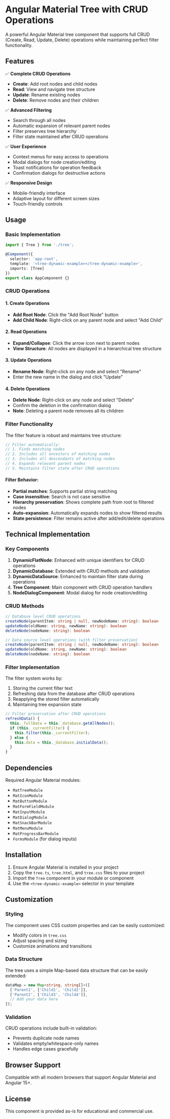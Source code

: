 # Angular Material Tree with CRUD Operations

A powerful Angular Material tree component that supports full CRUD (Create, Read, Update, Delete) operations while maintaining perfect filter functionality.

## Features

✅ **Complete CRUD Operations**
- **Create**: Add root nodes and child nodes
- **Read**: View and navigate tree structure
- **Update**: Rename existing nodes
- **Delete**: Remove nodes and their children

✅ **Advanced Filtering**
- Search through all nodes
- Automatic expansion of relevant parent nodes
- Filter preserves tree hierarchy
- Filter state maintained after CRUD operations

✅ **User Experience**
- Context menus for easy access to operations
- Modal dialogs for node creation/editing
- Toast notifications for operation feedback
- Confirmation dialogs for destructive actions

✅ **Responsive Design**
- Mobile-friendly interface
- Adaptive layout for different screen sizes
- Touch-friendly controls

## Usage

### Basic Implementation

```typescript
import { Tree } from './tree';

@Component({
  selector: 'app-root',
  template: '<tree-dynamic-example></tree-dynamic-example>',
  imports: [Tree]
})
export class AppComponent {}
```

### CRUD Operations

#### 1. Create Operations
- **Add Root Node**: Click the "Add Root Node" button
- **Add Child Node**: Right-click on any parent node and select "Add Child"

#### 2. Read Operations
- **Expand/Collapse**: Click the arrow icon next to parent nodes
- **View Structure**: All nodes are displayed in a hierarchical tree structure

#### 3. Update Operations
- **Rename Node**: Right-click on any node and select "Rename"
- Enter the new name in the dialog and click "Update"

#### 4. Delete Operations
- **Delete Node**: Right-click on any node and select "Delete"
- Confirm the deletion in the confirmation dialog
- **Note**: Deleting a parent node removes all its children

### Filter Functionality

The filter feature is robust and maintains tree structure:

```typescript
// Filter automatically:
// 1. Finds matching nodes
// 2. Includes all ancestors of matching nodes
// 3. Includes all descendants of matching nodes
// 4. Expands relevant parent nodes
// 5. Maintains filter state after CRUD operations
```

#### Filter Behavior:
- **Partial matches**: Supports partial string matching
- **Case insensitive**: Search is not case sensitive
- **Hierarchy preservation**: Shows complete path from root to filtered nodes
- **Auto-expansion**: Automatically expands nodes to show filtered results
- **State persistence**: Filter remains active after add/edit/delete operations

## Technical Implementation

### Key Components

1. **DynamicFlatNode**: Enhanced with unique identifiers for CRUD operations
2. **DynamicDatabase**: Extended with CRUD methods and validation
3. **DynamicDataSource**: Enhanced to maintain filter state during operations
4. **Tree Component**: Main component with CRUD operation handlers
5. **NodeDialogComponent**: Modal dialog for node creation/editing

### CRUD Methods

```typescript
// Database level CRUD operations
createNode(parentItem: string | null, newNodeName: string): boolean
updateNode(oldName: string, newName: string): boolean
deleteNode(nodeName: string): boolean

// Data source level operations (with filter preservation)
createNode(parentItem: string | null, newNodeName: string): boolean
updateNode(oldName: string, newName: string): boolean
deleteNode(nodeName: string): boolean
```

### Filter Implementation

The filter system works by:
1. Storing the current filter text
2. Refreshing data from the database after CRUD operations
3. Reapplying the stored filter automatically
4. Maintaining tree expansion state

```typescript
// Filter preservation after CRUD operations
refreshData() {
  this._fullData = this._database.getAllNodes();
  if (this._currentFilter) {
    this.filter(this._currentFilter);
  } else {
    this.data = this._database.initialData();
  }
}
```

## Dependencies

Required Angular Material modules:
- `MatTreeModule`
- `MatIconModule`
- `MatButtonModule`
- `MatFormFieldModule`
- `MatInputModule`
- `MatDialogModule`
- `MatSnackBarModule`
- `MatMenuModule`
- `MatProgressBarModule`
- `FormsModule` (for dialog inputs)

## Installation

1. Ensure Angular Material is installed in your project
2. Copy the `tree.ts`, `tree.html`, and `tree.css` files to your project
3. Import the `Tree` component in your module or component
4. Use the `<tree-dynamic-example>` selector in your template

## Customization

### Styling
The component uses CSS custom properties and can be easily customized:
- Modify colors in `tree.css`
- Adjust spacing and sizing
- Customize animations and transitions

### Data Structure
The tree uses a simple Map-based data structure that can be easily extended:
```typescript
dataMap = new Map<string, string[]>([
  ['Parent1', ['Child1', 'Child2']],
  ['Parent2', ['Child3', 'Child4']],
  // Add your data here
]);
```

### Validation
CRUD operations include built-in validation:
- Prevents duplicate node names
- Validates empty/whitespace-only names
- Handles edge cases gracefully

## Browser Support

Compatible with all modern browsers that support Angular Material and Angular 15+.

## License

This component is provided as-is for educational and commercial use.
